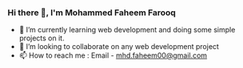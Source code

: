 ### Hi there 👋, I'm Mohammed Faheem Farooq

- 🌱 I’m currently learning web development and doing some simple projects on it.
- 👯 I’m looking to collaborate on any web development project
- 📫 How to reach me : Email - mhd.faheem00@gmail.com

